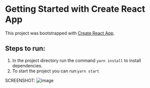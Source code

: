 # Getting Started with Create React App

This project was bootstrapped with [Create React App](https://github.com/facebook/create-react-app).

## Steps to run:

1. In the project directory run the command `yarn install` to install dependencies.
2. To start the project you can run:`yarn start`


SCREENSHOT:
![image](https://user-images.githubusercontent.com/25851481/213374838-20e3a731-11de-44b2-ba65-1a9da91345f1.png)


